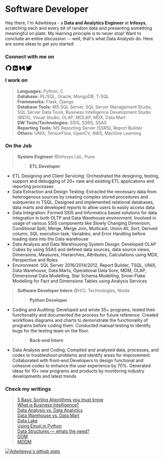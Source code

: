 # Software Developer
Hey there, I'm Adwiteeya - a **Data and Analytics Engineer** at **Infosys**, scratching each and every bit of random data and presenting something meaningful on plate. My learning principle is to never stop! Want to conclude an entire discussion -- well, that's what Data Analysts do.
Here are some ideas to get you started:

### Connect with me on
[<img align="left" alt="adwiteeya | Github" width="22px" src="https://github.com/adwiteeya3/adwiteeya3/blob/main/icons8-github-48.png" />][Github]
[<img align="left" alt="adwiteeya | LinkedIn" width="22px" src="https://github.com/adwiteeya3/adwiteeya3/blob/main/icons8-linkedin-48.png" />][Linkedin]
[<img align="left" alt="adwiteeya | Medium" width="22px" src="https://github.com/adwiteeya3/adwiteeya3/blob/main/icons8-medium-48.png" />][Medium]
[<img align="left" alt="adwiteeya | Twitter" width="22px" src="https://github.com/adwiteeya3/adwiteeya3/blob/main/icons8-twitter-48.png" />][Twitter] 
<br>

### I work on
> **Languages:** Python, C \
> **Database:** PL/SQL, Oracle, MongoDB, T-SQL \
> **Frameworks:** Flask, Django \
> **Database Tools:** MS SQL Server, SQL Server Management Studio, SQL Server Data Tools, Business Intelligence Development Studio (BIDS), Visual Studio, OLAP, MOLAP, MDX, Data Mart \
> **DW Tools/Technologies:** SSIS, SSRS, SSAS \
> **Reporting Tools:** MS Reporting Server (SSRS), Report Builder \
> **Others:** UNIX, TensorFlow, OpenCV, AWS, Machine Learning

### On the Job
> **System Engineer** @Infosys Ltd., Pune
>>**ETL Developer** 
   * ETL Designing and Client Servicing: Orchestrated the designing, testing, support and debugging of 20+ new and existing ETL applications and reporting processes
   * Data Extraction and Design Testing: Extracted the necessary data from heterogenous sources by creating complex stored procedures and subqueries in TSQL. Designed and implemented relational databases, data marts and developed reports to allow users to easily access data
   * Data Integration: Formed SSIS and Informatica based solutions for data integration in both OLTP and Data Warehouse environment. Involved in usage of various SSIS components like Slowly Changing Dimension, Conditional Split, Merge, Merge Join, Multicast, Union All, Sort, Derived column, SQL execution task, Variables, and Error Handling before loading data into the Data warehouse
   * Data Analysis and Data Warehousing System Design: Developed OLAP Cubes by using SSAS and defined data sources, data source views, Dimensions, Measures, Hierarchies, Attributes, Calculations using MDX, Perspective and Roles
   * Environment: SQL Server 2016/2014/2012, Report Builder, TSQL, UNIX, Data Warehouse, Data Marts, Operational Data Sore, MDM, OLAP, Dimensional Data Modelling, Star Schema Modelling, Snow-Flake Modelling for Fact and Dimensions Tables using Analysis Services

> **Software Developer Intern** @HCL Technologies, Noida
>>**Python Developer** 
   * Coding and Auditing: Developed and wrote 35+ programs, tested their functionality and documented the process for future reference. Created workflows diagrams and charts to demonstrate the functionality of programs before coding them. Conducted manual testing to identify bugs for the testing team on the floor.
>>**Back-end Intern**
   * Data Analysis and Coding: Compiled and analysed data, processes, and codes to troubleshoot problems and identify areas for improvement. Collaborated with front-end Developers to design functional and cohesive codes to enhance the user experience by 70%. Generated ideas for 10+ new programs and products by monitoring industry developments and latest trends
  
### Check my writings
>[5 Basic Sorting Algorithms you must know](https://medium.com/datastructures/5-basic-sorting-algorithms-you-must-know-9ef5b1f3949c)\
>[What is Business Intelligence?](https://medium.com/towardsbigdata/what-is-business-intelligence-b24f2f33c220)\
>[Data Analysis vs. Data Analytics](https://medium.com/towardsbigdata/data-analysis-vs-data-analytics-a08c0fc4603c)\
>[Data Warehouse vs. Data Mart](https://medium.com/towardsbigdata/data-warehouse-vs-data-mart-756a6f682ed6)\
>[Data Lake](https://medium.com/towardsbigdata/data-lake-49eb657cc704)\
>[Using Emoji in Python](https://medium.com/datastructures/using-emoji-in-python-777577d05933)\
>[Data Structures — whats the need?](https://medium.com/datastructures/data-structures-whats-the-need-8044e19497d1)\
>[DOM](https://medium.com/datastructures/dom-71bff4a8034a)\
>[MDDM](https://medium.com/towardsbigdata/mddm-430c4653725e)

[![Adwiteeya's github stats](https://github-readme-stats.vercel.app/api?username=adwiteeya3&hide=prs,issues,contribs&show_icons=true&theme=dracula)](https://github.com/anuraghazra/github-readme-stats)

[Github]: https://github.com/adwiteeya3?tab=repositories
[Medium]: https://medium.com/@adwiteeya
[Twitter]: https://twitter.com/Adwiteeya6
[LinkedIn]: https://www.linkedin.com/in/adwiteeya/
